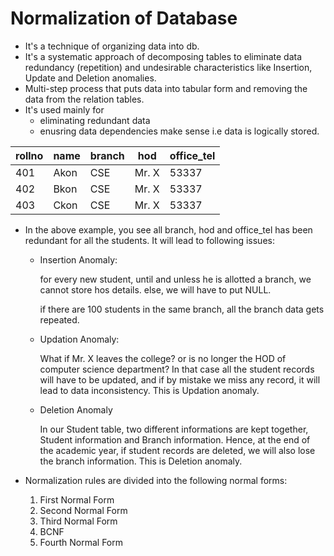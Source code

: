 # Normalization of Database
* It's a technique of organizing data into db.
* It's a systematic approach of decomposing tables to eliminate data redundancy (repetition)
and undesirable characteristics like Insertion, Update and Deletion anomalies.
* Multi-step process that puts data into tabular form and 
removing the data from the relation tables. 
* It's used mainly for 
  * eliminating redundant data
  * enusring data dependencies make sense i.e data is logically stored.


| rollno | name | branch | hod   | office_tel |
|--------|------|--------|-------|------------|
| 401    | Akon | CSE    | Mr. X | 53337      |
| 402    | Bkon | CSE    | Mr. X | 53337      |
| 403    | Ckon | CSE    | Mr. X | 53337      |

* In the above example, you see all branch, hod and office_tel 
has been redundant for all the students. It will lead to following issues:

  * Insertion Anomaly: 

    for every new student, until and unless he is allotted a branch, 
we cannot store hos details. else, we will have to put NULL. 

    if there are 100 students in the same branch, all the branch data gets repeated.

  * Updation Anomaly:

    What if Mr. X leaves the college? or is no longer the HOD of computer science department? 
In that case all the student records will have to be updated, and if by mistake we miss any record, it will lead to data inconsistency. This is Updation anomaly.

  * Deletion Anomaly

    In our Student table, two different informations are kept together, 
Student information and Branch information. 
Hence, at the end of the academic year, if student records are deleted, 
we will also lose the branch information. 
This is Deletion anomaly.
  
* Normalization rules are divided into the following normal forms:
  1. First Normal Form 
  2. Second Normal Form
  3. Third Normal Form 
  4. BCNF 
  5. Fourth Normal Form